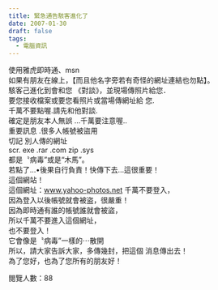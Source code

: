 ```yaml
---
title: 緊急通告駭客進化了
date: 2007-01-30
draft: false
tags:
  - 電腦資訊
---
```

使用雅虎即時通、msn  
如果有朋友在線上，【而且他名字旁若有奇怪的網址連結也勿點】。  
駭客己進化到會和您 《對談》，並現場傳照片給您．  
要您接收檔案或要您看照片或當場傳網址給 您.  
千萬不要點喔.請先和他對談.  
確定是朋友本人無誤 …千萬要注意喔..  
重要訊息 .很多人帳號被盜用  
切記 別人傳的網址  
 scr. exe .rar .com zip .sys  
都是〝病毒”或是“木馬”。  
若點了…•後果自行負責！快傳下去…這很重要！  
這個網站！  
這個網址：www.yahoo-photos.net 千萬不要登入，  
因為登入以後帳號就會被盗，很嚴重！  
因為即時通有誰的帳號誰就會被盜，  
所以千萬不要進入這個網址，  
也不要登入！  
它會像是〝病毒”一樣的⋯散開  
所以，請大家告訴大家，多傳幾封，把這個 消息傳出去！  
為了您好，也為了您所有的朋友好！  

閱覽人數：88